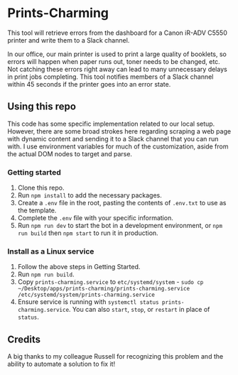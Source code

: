 # Prints-Charming

This tool will retrieve errors from the dashboard for a Canon iR-ADV C5550 printer and write them to a Slack channel.

In our office, our main printer is used to print a large quality of booklets, so errors will happen when paper runs out, toner needs to be changed, etc. Not catching these errors right away can lead to many unnecessary delays in print jobs completing. This tool notifies members of a Slack channel within 45 seconds if the printer goes into an error state.

## Using this repo

This code has some specific implementation related to our local setup. However, there are some broad strokes here regarding scraping a web page with dynamic content and sending it to a Slack channel that you can run with. I use environment variables for much of the customization, aside from the actual DOM nodes to target and parse.

### Getting started

1. Clone this repo.
2. Run `npm install` to add the necessary packages.
3. Create a `.env` file in the root, pasting the contents of `.env.txt` to use as the template.
4. Complete the `.env` file with your specific information.
5. Run `npm run dev` to start the bot in a development environment, or `npm run build` then `npm start` to run it in production.

### Install as a Linux service

1. Follow the above steps in Getting Started.
2. Run `npm run build`.
3. Copy `prints-charming.service` to `etc/systemd/system` - `sudo cp ~/Desktop/apps/prints-charming/prints-charming.service /etc/systemd/system/prints-charming.service`
4. Ensure service is running with `systemctl status prints-charming.service`.  You can also `start`, `stop`, or `restart` in place of `status`.

## Credits

A big thanks to my colleague Russell for recognizing this problem and the ability to automate a solution to fix it!
